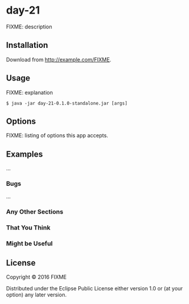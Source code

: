 # day-21

FIXME: description

## Installation

Download from http://example.com/FIXME.

## Usage

FIXME: explanation

    $ java -jar day-21-0.1.0-standalone.jar [args]

## Options

FIXME: listing of options this app accepts.

## Examples

...

### Bugs

...

### Any Other Sections
### That You Think
### Might be Useful

## License

Copyright © 2016 FIXME

Distributed under the Eclipse Public License either version 1.0 or (at
your option) any later version.
